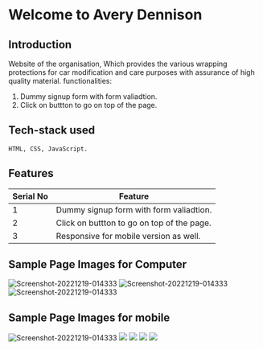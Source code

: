 # Welcome to Avery Dennison

**Introduction**
---
Website of the organisation, Which provides the various wrapping protections for car modification and care purposes with assurance of high quality material.
functionalities:
1) Dummy signup form with form valiadtion.
2) Click on buttton to go on top of the page.

##  Tech-stack used
  
   ```
HTML, CSS, JavaScript.

   ```

## Features

 | Serial No            | Feature                                                              |
| ----------------- | ------------------------------------------------------------------ |
| 1 | Dummy signup form with form valiadtion. |
| 2 | Click on buttton to go on top of the page. |
| 3 | Responsive for mobile version as well. |


  **Sample Page Images for Computer**
  ---

<img src="https://github.com/Abhi11sep/Avery_dennison/blob/master/1.jpg" alt="Screenshot-20221219-014333" border="0">
<img src="https://github.com/Abhi11sep/Avery_dennison/blob/master/2.jpg" alt="Screenshot-20221219-014333" border="0">
<img src="https://github.com/Abhi11sep/Avery_dennison/blob/master/3.jpg" alt="Screenshot-20221219-014333" border="0">
  

  **Sample Page Images for mobile**
  ---

<img src="https://github.com/Abhi11sep/Avery_dennison/blob/master/A.jpg" alt="Screenshot-20221219-014333" border="0">
<img src="https://github.com/Abhi11sep/Avery_dennison/blob/master/B.jpg"></img>
<img src="https://github.com/Abhi11sep/Avery_dennison/blob/master/c.jpg"></img>
<img src="https://github.com/Abhi11sep/Avery_dennison/blob/master/d.jpg"></img>
<img src="https://github.com/Abhi11sep/Avery_dennison/blob/master/e.jpg"></img>
